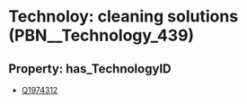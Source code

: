 # Technoloy: __cleaning solutions__ (PBN__Technology_439)

## Property: has_TechnologyID

* [Q1974312](Q1974312)

